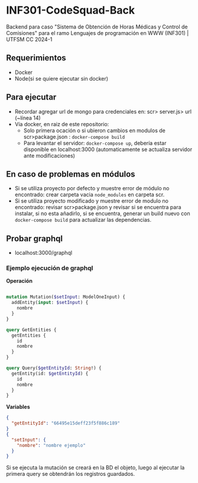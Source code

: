 # INF301-CodeSquad-Back
Backend para caso "Sistema de Obtención de Horas Médicas y Control de Comisiones" para el ramo Lenguajes de programación en WWW (INF301) | UTFSM CC 2024-1

## Requerimientos
- Docker
- Node(si se quiere ejecutar sin docker) 

## Para ejecutar
- Recordar agregar url de mongo para credenciales en: scr> server.js> url (~línea 14)
- Vía docker, en raiz de este repositorio: 
  - Solo primera ocación o si ubieron cambios en modulos de scr>package.json : `docker-compose build`
  - Para levantar el servidor: `docker-compose up`, debería estar disponible en localhost:3000  (automaticamente se actualiza servidor ante modificaciones)

## En caso de problemas en módulos
- Si se utiliza proyecto por defecto y muestre error de módulo no encontrado: crear carpeta vacia `node_modules` en carpeta scr.
- Si se utiliza proyecto modificado y muestre error de modulo no encontrado: revisar scr>package.json y revisar si se encuentra para instalar, si no esta añadirlo, si se encuentra, generar un build nuevo con `docker-compose build` para actualizar las dependencias.


## Probar graphql
- localhost:3000/graphql

### Ejemplo ejecución de graphql

**Operación**
```graphql

mutation Mutation($setInput: ModelOneInput) {
  addEntity(input: $setInput) {
    nombre
  }
}

query GetEntities {
  getEntities {
    id
    nombre
  }
}

query Query($getEntityId: String!) {
  getEntity(id: $getEntityId) {
    id
    nombre
  }
}
```

**Variables**
```json
{
  "getEntityId": "66495e15deff23f5f886c189"
}
{
  "setInput": {
    "nombre": "nombre ejemplo"
  }
}
```

Si se ejecuta la mutación se creará en la BD el objeto, luego al ejecutar la primera query se obtendrán los registros guardados.